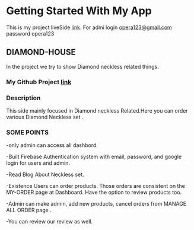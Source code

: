 # Getting Started With My App


This is my project liveSide [link](https://diamond-house-1024c.web.app/).
For admi login opera123@gmail.com 
password opera123

## DIAMOND-HOUSE

In the project we try to show Diamond neckless related  things.

### My Github Project [link](https://github.com/programming-hero-web-course-4/niche-website-client-side-krishnacheashty)



### Description
 This side mainly focused in Diamond neckless Related.Here you can order various Diamond Neckless set .

 ### SOME POINTS 
 -only admin can access all dashbord.

 -Built Firebase Authentication system with email, password, and google login for users and admin. 

 -Read Blog About Neckless set.

 -Existence Users can order products. Those orders are consistent on the MY-ORDER page at Dashboard. Have the option to review products too.

 -Admin can make admin, add new products, cancel orders from MANAGE ALL ORDER page .

 -You can review our review as well.

 


